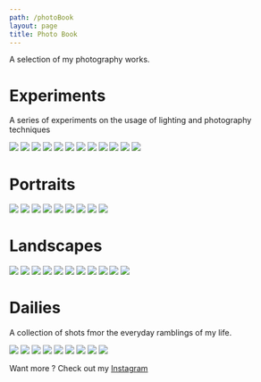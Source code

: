 ```yaml
---
path: /photoBook
layout: page
title: Photo Book
---
```



A selection of my photography works.

# Experiments
A series of experiments on the usage of lighting and photography techniques
<br/>

<photo-grid>
<img src="experiments/b-22.jpg"/>
<img src="experiments/b-20.jpg"/>
<img src="experiments/b-23.jpg"/>
<img src="experiments/b-8.jpg"/>
<img src="experiments/b-12.jpg"/>
<img src="experiments/b-28.jpg"/>
<img src="experiments/b-2.jpg"/>
<img src="experiments/b-13.jpg"/>
<img src="experiments/b-1.jpg"/>
<img src="experiments/b-24.jpg"/>
<img src="experiments/b-29.jpg"/>
<img src="experiments/b-25.jpg"/>
</photo-grid>

# Portraits
<photo-grid>
<img src="portraits/b-19.jpg"/>
<img src="portraits/b-9.jpg"/>
<img src="portraits/b-18.jpg"/>
<img src="portraits/b-12.jpg"/>
<img src="portraits/b-21.jpg"/>
<img src="portraits/b-26.jpg"/>
<img src="portraits/b-16.jpg"/>
<img src="portraits/b-20.jpg"/>
<img src="portraits/b-24.jpg"/>
</photo-grid>

# Landscapes
<photo-grid>
<img src="landscapes/b-33.jpg"/>
<img src="landscapes/b-34.jpg"/>
<img src="landscapes/b-27.jpg"/>
<img src="landscapes/b-37.jpg"/>
<img src="landscapes/b-39.jpg"/>
<img src="landscapes/b-40.jpg"/>
<img src="landscapes/b-44.jpg"/>
<img src="landscapes/b-46.jpg"/>
<img src="landscapes/b-9.jpg"/>
<img src="landscapes/b-38.jpg"/>
<img src="landscapes/b-35.jpg"/>
</photo-grid>

# Dailies 
A collection of shots fmor the everyday ramblings of my life.
<br/>

<photo-grid>
<img src="dailies/b-10.jpg"/>
<img src="dailies/b-14.jpg"/>
<img src="dailies/b-17.jpg"/>
<img src="dailies/b-30.jpg"/>
<img src="dailies/b-18.jpg"/>
<img src="dailies/b-32.jpg"/>
<img src="dailies/b-11.jpg"/>
<img src="dailies/b-16.jpg"/>
<img src="dailies/b-4.jpg"/>
</photo-grid>


Want more ? Check out my [Instagram](https://instagram.com/maximetouroute)
